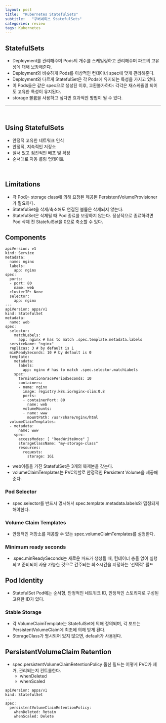 ```yaml
---
layout: post
title:  "Kubernetes StatefulSets"
subtitle:   "쿠버네티스 StatefulSets"
categories: review
tags: Kubernetes
---
```


## StatefulSets
- Deployment를 관리해주며 Pods의 개수를 스케일링하고 관리해주며 파드의 고유성에 대해 보장해준다.
- Deployment와 비슷하게 Pods를 이상적인 컨테이너 spec에 맞게 관리해준다.
- Deployment와 다르게 StatefulSet은 각 Pods에 유지되는 특성을 가지고 있따.
- 이 Pods들은 같은 spec으로 생성된 이후, 교환불가하다: 각각은 재스케쥴링 되어도 고유한 특성이 유지된다.
- storage 볼륨을 사용하고 싶다면 효과적인 방법이 될 수 있다.

***
<br/>

## Using StatefulSets
- 안정적 고유한 네트워크 인식
- 안정적, 지속적인 저장소
- 질서 있고 점진적인 배포 및 확장
- 순서대로 자동 롤링 업데이트

<br/>


## Limitations
- 각 Pod는 storage class에 의해 요청된 제공된 PersistentVolumeProvisioner가 필요하다.
- StatefulSet을 삭제/축소해도 연결된 볼륨은 삭제되지 않는다.
- StatefulSet은 삭제될 때 Pod 종료를 보장하지 않는다. 정상적으로 종료하려면 Pod 삭제 전 StatefulSet을 0으로 축소할 수 있다.


## Components
```
apiVersion: v1
kind: Service
metadata:
  name: nginx
  labels:
    app: nginx
spec:
  ports:
  - port: 80
    name: web
  clusterIP: None
  selector:
    app: nginx
---
apiVersion: apps/v1
kind: StatefulSet
metadata:
  name: web
spec:
  selector:
    matchLabels:
      app: nginx # has to match .spec.template.metadata.labels
  serviceName: "nginx"
  replicas: 3 # by default is 1
  minReadySeconds: 10 # by default is 0
  template:
    metadata:
      labels:
        app: nginx # has to match .spec.selector.matchLabels
    spec:
      terminationGracePeriodSeconds: 10
      containers:
      - name: nginx
        image: registry.k8s.io/nginx-slim:0.8
        ports:
        - containerPort: 80
          name: web
        volumeMounts:
        - name: www
          mountPath: /usr/share/nginx/html
  volumeClaimTemplates:
  - metadata:
      name: www
    spec:
      accessModes: [ "ReadWriteOnce" ]
      storageClassName: "my-storage-class"
      resources:
        requests:
          storage: 1Gi
```
- web이름을 가진 StatefulSet은 3개의 복제본을 갖는다.
- volumeClaimTemplates는 PVC역할로 안정적인 Persistent Volume을 제공해준다.


### Pod Selector
- spec.selector를 반드시 명시해서 spec.template.metadata.labels와 맵칭되게 해야한다.

### Volume Claim Templates
- 안정적인 저장소를 제공할 수 있는 spec.volumeClaimTemplates를 설정한다.

### Minimum ready seconds
- .spec.minReadySeconds는 새로운 파드가 생성될 때, 컨테이너 충돌 없이 실행되고 준비되어 사용 가능한 것으로 간주되는 최소시간을 지정하는 '선택적' 필드


## Pod Identity
- StatefulSet Pod에는 순서형, 안정적인 네트워크 ID, 안정적인 스토리지로 구성된 고유한 ID가 있다.

### Stable Storage
- 각 VolumeClaimTemplate는 StatefulSet에 의해 정의되며, 각 포드는 PersistentVolumeClaim에 최초에 의해 받게 된다.
- StorageClass가 명시되어 있지 않으면, default가 사용된다.


## PersistentVolumeClaim Retention
- spec.persistentVolumeClaimRetentionPolicy 옵션 필드는 어떻게 PVC가 제거, 관리되는지 컨트롤한다.
    - whenDeleted
    - whenScaled

```
apiVersion: apps/v1
kind: StatefulSet
...
spec:
  persistentVolumeClaimRetentionPolicy:
    whenDeleted: Retain
    whenScaled: Delete
``````